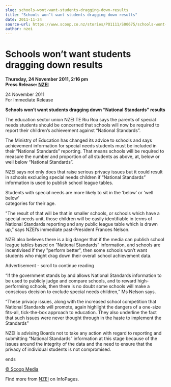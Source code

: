 ```yaml
---
slug: schools-wont-want-students-dragging-down-results
title: "Schools won’t want students dragging down results"
date: 2011-11-24
source-url: https://www.scoop.co.nz/stories/PO1111/S00675/schools-wont-want-students-dragging-down-results.htm
author: nzei
---
```

Schools won’t want students dragging down results
=================================================

**Thursday, 24 November 2011, 2:16 pm**  
**Press Release: [NZEI](https://info.scoop.co.nz/NZEI)**

24 November 2011  
For Immediate Release

**Schools won’t want students dragging down “National Standards” results**

The education sector union NZEI TE Riu Roa says the parents of special needs students should be concerned that schools will now be required to report their children’s achievement against “National Standards”.

The Ministry of Education has changed its advice to schools and says achievement information for special needs students must be included in their “National Standards” reporting. That means schools will be required to measure the number and proportion of all students as above, at, below or well below “National Standards”.

NZEI says not only does that raise serious privacy issues but it could result in schools excluding special needs children if “National Standards” information is used to publish school league tables.

Students with special needs are more likely to sit in the ‘below’ or ‘well below’  
categories for their age.

"The result of that will be that in smaller schools, or schools which have a special needs unit, those children will be easily identifiable in terms of National Standards reporting and any public league table which is drawn up,” says NZEI’s immediate past-President Frances Nelson.

NZEI also believes there is a big danger that if the media can publish school league tables based on “National Standards” information, and schools are incentivised if they "perform better", then some schools won’t want students who might drag down their overall school achievement data.

Advertisement - scroll to continue reading





“If the government stands by and allows National Standards information to be used to publicly judge and compare schools, and to reward high-performing schools, then there is no doubt some schools will make a conscious decision to exclude special needs children,” Ms Nelson says.

“These privacy issues, along with the increased school competition that National Standards will promote, again highlight the dangers of a one-size fits-all, tick-the-box approach to education. They also underline the fact that such issues were never thought through in the haste to implement the Standards”

NZEI is advising Boards not to take any action with regard to reporting and submitting “National Standards” information at this stage because of the issues around the integrity of the data and the need to ensure that the privacy of individual students is not compromised.

ends

[© Scoop Media](http://www.scoop.co.nz/about/terms.html)

Find more from [NZEI](https://info.scoop.co.nz/NZEI) on InfoPages.